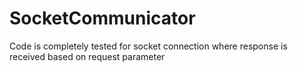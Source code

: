SocketCommunicator
==================

Code is completely tested for socket connection where response is received based on request parameter
